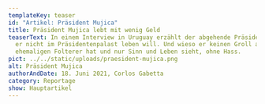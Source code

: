 ```yaml
---
templateKey: teaser
id: "Artikel: Präsident Mujica"
title: Präsident Mujica lebt mit wenig Geld
teaserText: In einem Interview in Uruguay erzählt der abgehende Präsident, wieso
  er nicht im Präsidentenpalast leben will. Und wieso er keinen Groll auf seine
  ehemaligen Folterer hat und nur Sinn und Leben sieht, ohne Hass.
pict: ../../static/uploads/praesident-mujica.png
alt: Präsident Mujica
authorAndDate: 18. Juni 2021, Corlos Gabetta
category: Reportage
show: Hauptartikel
---
```

